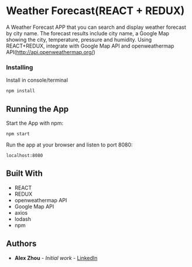 # Weather Forecast(REACT + REDUX)

A Weather Forecast APP that you can search and display weather forecast by city name. The forecast results include city name, a Google Map showing the city, temperature, pressure and humidity.
Using REACT+REDUX, integrate with Google Map API and openweathermap API(http://api.openweathermap.org/)

### Installing

Install in console/terminal

```
npm install
```

## Running the App

Start the App with npm:

```
npm start
```

Run the app at your browser and listen to port 8080:

```
localhost:8080
```

## Built With

* REACT
* REDUX
* openweathermap API
* Google Map API
* axios
* lodash
* npm

## Authors

* **Alex Zhou** - *Initial work* - [LinkedIn](https://www.linkedin.com/in/yuhang-alex-zhou-859a5457/)
